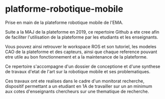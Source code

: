 # platforme-robotique-mobile
Prise en main de la plateforme robotique mobile de l'EMA.

Suite a la MAJ de la plateforme en 2019, ce repertoire Github a ete cree afin de faciliter l'utilisation de la plateforme par les etudiants et les enseignants.

Vous pouvez ainsi retrouver le workspace ROS et son tutoriel, les modeles CAO de la plateforme et des capteurs, ainsi que chaque reference pouvant etre utile au bon fonctionnement et a la maintenance de la plateforme.

Ce repertoire s'accompagne d'un dossier de conceptione et d'une synthese de travaux d'etat de l'art sur la robotique mobile et ses problematiques.


Ces travaux ont ete realises dans le cadre d'un monitorat recherche, dispositif permettant a un etudiant en 1A de travailler sur un an minimum aux cotes d'enseignants chercheurs sur une thematique de recherche.
